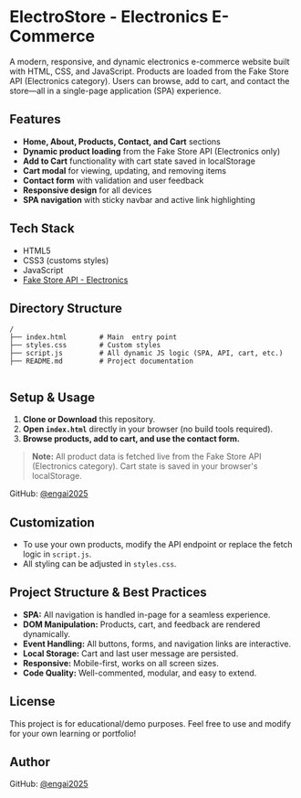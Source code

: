  # ElectroStore - Electronics E-Commerce  

A modern, responsive, and dynamic electronics e-commerce website built with HTML, CSS, and JavaScript. Products are loaded from the Fake Store API (Electronics category). Users can browse, add to cart, and contact the store—all in a single-page application (SPA) experience.

## Features

- **Home, About, Products, Contact, and Cart** sections
- **Dynamic product loading** from the Fake Store API (Electronics only)
- **Add to Cart** functionality with cart state saved in localStorage
- **Cart modal** for viewing, updating, and removing items
- **Contact form** with validation and user feedback
- **Responsive design** for all devices
- **SPA navigation** with sticky navbar and active link highlighting
 

## Tech Stack

- HTML5
- CSS3 (customs styles)
- JavaScript  
- [Fake Store API - Electronics](https://fakestoreapi.com/products/category/electronics)

## Directory Structure

```
/
├── index.html        # Main  entry point
├── styles.css        # Custom styles
├── script.js         # All dynamic JS logic (SPA, API, cart, etc.)
├── README.md         # Project documentation
 
```

## Setup & Usage

1. **Clone or Download** this repository.
2. **Open `index.html`** directly in your browser (no build tools required).
3. **Browse products, add to cart, and use the contact form.**

> **Note:** All product data is fetched live from the Fake Store API (Electronics category). Cart state is saved in your browser's localStorage.

GitHub: [@engai2025](https://github.com/engai2025) 
## Customization

- To use your own products, modify the API endpoint or replace the fetch logic in `script.js`.
- All styling can be adjusted in `styles.css`.

## Project Structure & Best Practices

- **SPA:** All navigation is handled in-page for a seamless experience.
- **DOM Manipulation:** Products, cart, and feedback are rendered dynamically.
- **Event Handling:** All buttons, forms, and navigation links are interactive.
- **Local Storage:** Cart and last user message are persisted.
- **Responsive:** Mobile-first, works on all screen sizes.
- **Code Quality:** Well-commented, modular, and easy to extend.

## License

This project is for educational/demo purposes. Feel free to use and modify for your own learning or portfolio!

## Author

GitHub: [@engai2025](https://github.com/engai2025) 